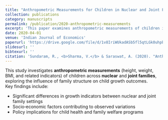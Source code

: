 ```yaml
---
title: "Anthropometric Measurements for Children in Nuclear and Joint Families"
collection: publications
category: manuscripts
permalink: /publication/2020-anthropometric-measurements
excerpt: 'This paper examines anthropometric measurements of children in nuclear and joint families, analyzing variations across family structures.'
date: 2020-04-01
venue: 'Indian Journal of Economics'
paperurl: 'https://drive.google.com/file/d/1v8IriWUkadASb5fl5qtLGk0uhpbYkuyh/view?usp=drivesdk'
slidesurl: ''
bibtexurl: ''
citation: 'Sundaram, R., <b>Sharma, V.</b> & Saraswat, A. (2020). "Anthropometric Measurements for Children in Nuclear and Joint Families." <i>Indian Journal of Economics</i>, No. 399, Vol. C (Part-IV), April 2020: 533–546.'
---
```


This study investigates **anthropometric measurements** (height, weight, BMI, and related indicators) of children across **nuclear** and **joint families**, exploring the influence of family structure on child growth outcomes.  
Key findings include:
- Significant differences in growth indicators between nuclear and joint family settings  
- Socio‑economic factors contributing to observed variations  
- Policy implications for child health and family welfare programs
